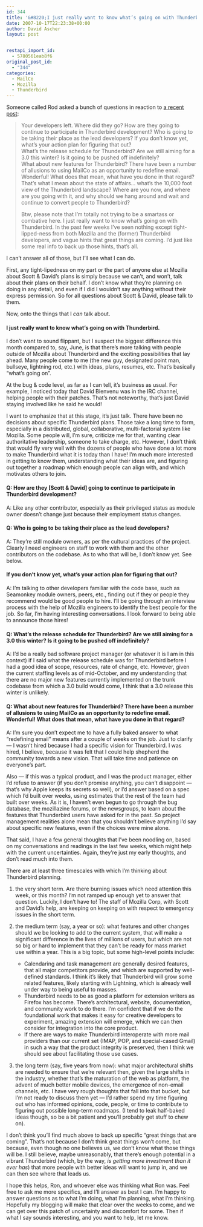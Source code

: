 ```yaml
---
id: 344
title: '&#8220;I just really want to know what’s going on with Thunderbird&#8221;'
date: 2007-10-17T22:23:38+00:00
author: David Ascher
layout: post


restapi_import_id:
  - 5780561eab8f6
original_post_id:
  - "344"
categories:
  - MailCo
  - Mozilla
  - Thunderbird
---
```

Someone called Rod asked a bunch of questions in reaction to [a recent post](http://ascher.ca/blog/2007/10/17/mailapp-as-competition-or-inspiration/#comment-59708):

> Your developers left. Where did they go? How are they going to continue to participate in Thunderbird development? Who is going to be taking their place as the lead developers? If you don’t know yet, what’s your action plan for figuring that out?  
> What’s the release schedule for Thunderbird? Are we still aiming for a 3.0 this winter? Is it going to be pushed off indefinitely?  
> What about new features for Thunderbird? There have been a number of allusions to using MailCo as an opportunity to redefine email. Wonderful! What does that mean, what have you done in that regard?  
> That’s what I mean about the state of affairs… what’s the 10,000 foot view of the Thunderbird landscape? Where are you now, and where are you going with it, and why should we hang around and wait and continue to convert people to Thunderbird?
> 
> Btw, please note that I’m totally not trying to be a smartass or combative here. I just really want to know what’s going on with Thunderbird. In the past few weeks I’ve seen nothing except tight-lipped-ness from both Mozilla and the (former) Thunderbird developers, and vague hints that great things are coming. I’d just like some real info to back up those hints, that’s all. 

I can&#8217;t answer all of those, but I&#8217;ll see what I can do.

First, any tight-lipedness on my part or the part of anyone else at Mozilla about Scott & David&#8217;s plans is simply because we can&#8217;t, and won&#8217;t, talk about their plans on their behalf. I don&#8217;t know what they&#8217;re planning on doing in any detail, and even if I did I wouldn&#8217;t say anything without their express permission. So for all questions about Scott & David, please talk to them.

Now, onto the things that I _can_ talk about.

#### I just really want to know what’s going on with Thunderbird.

I don&#8217;t want to sound flippant, but I suspect the biggest difference this month compared to, say, June, is that there&#8217;s more talking with people outside of Mozilla about Thunderbird and the exciting possibilities that lay ahead. Many people come to me (the new guy, designated point man, bullseye, lightning rod, etc.) with ideas, plans, resumes, etc. That&#8217;s basically &#8220;what&#8217;s going on&#8221;.

At the bug & code level, as far as I can tell, it&#8217;s business as usual. For example, I noticed today that David Bienvenu was in the IRC channel, helping people with their patches. That&#8217;s not noteworthy, that&#8217;s just David staying involved like he said he would!

I want to emphasize that at this stage, it&#8217;s just talk. There have been no decisions about specific Thunderbird plans. Those take a long time to form, especially in a distributed, global, collaborative, multi-factorial system like Mozilla. Some people will, I&#8217;m sure, criticize me for that, wanting clear authoritative leadership, someone to take charge, etc. However, I don&#8217;t think that would fly very well with the dozens of people who have done a lot more to make Thunderbird what it is today than I have! I&#8217;m much more interested in getting to know them, understanding what their ideas are, and figuring out together a roadmap which enough people can align with, and which motivates others to join.

#### Q: How are they [Scott & David] going to continue to participate in Thunderbird development?

A: Like any other contributor, especially as their privileged status as module owner doesn&#8217;t change just because their employment status changes.

#### Q: Who is going to be taking their place as the lead developers?

A: They&#8217;re still module owners, as per the cultural practices of the project. Clearly I need engineers on staff to work with them and the other contributors on the codebase. As to who that will be, I don&#8217;t know yet. See below.

#### If you don’t know yet, what’s your action plan for figuring that out?

A: I&#8217;m talking to other developers familiar with the code base, such as Seamonkey module owners, peers, etc., finding out if they or people they recommend would be good people to hire. I&#8217;ll be going through an interview process with the help of Mozilla engineers to identify the best people for the job. So far, I&#8217;m having interesting conversations. I look forward to being able to announce those hires!

#### Q: What’s the release schedule for Thunderbird? Are we still aiming for a 3.0 this winter? Is it going to be pushed off indefinitely?

A: I&#8217;d be a really bad software project manager (or whatever it is I am in this context) if I said what the release schedule was for Thunderbird before I had a good idea of scope, resources, rate of change, etc. However, given the current staffing levels as of mid-October, and my understanding that there are no major new features currently implemented on the trunk codebase from which a 3.0 build would come, I think that a 3.0 release this winter is unlikely.

#### Q: What about new features for Thunderbird? There have been a number of allusions to using MailCo as an opportunity to redefine email. Wonderful! What does that mean, what have you done in that regard?

A: I&#8217;m sure you don&#8217;t expect me to have a fully baked answer to what &#8220;redefining email&#8221; means after a couple of weeks on the job. Just to clarify &#8212; I wasn&#8217;t hired because I had a specific vision for Thunderbird. I was hired, I believe, because it was felt that I could help shepherd the community towards a new vision. That will take time and patience on everyone&#8217;s part.

Also &#8212; if this was a typical product, and I was the product manager, either I&#8217;d refuse to answer (if you don&#8217;t promise anything, you can&#8217;t disappoint &#8212; that&#8217;s why Apple keeps its secrets so well), or I&#8217;d answer based on a spec which I&#8217;d built over weeks, using estimates that the rest of the team had built over weeks. As it is, I haven&#8217;t even begun to go through the bug database, the mozillazine forums, or the newsgroups, to learn about the features that Thunderbird users have asked for in the past. So project management realities alone mean that you shouldn&#8217;t believe anything I&#8217;d say about specific new features, even if the choices were mine alone.

That said, I have a few general thoughts that I&#8217;ve been noodling on, based on my conversations and readings in the last few weeks, which might help with the current uncertainties. Again, they&#8217;re just my early thoughts, and don&#8217;t read much into them.

There are at least three timescales with which I&#8217;m thinking about Thunderbird planning.

  1. the very short term. Are there burning issues which need attention this week, or this month? 
    I&#8217;m not ramped up enough yet to answer that question. Luckily, I don&#8217;t have to! The staff of Mozilla Corp, with Scott and David&#8217;s help, are keeping on keeping on with respect to emergency issues in the short term.

  2. the medium term (say, a year or so): what features and other changes should we be looking to add to the current system, that will make a significant difference in the lives of millions of users, but which are not so big or hard to implement that they can&#8217;t be ready for mass market use within a year. 
    This is a big topic, but some high-level points include:
    
      * Calendaring and task management are generally desired features, that all major competitors provide, and which are supported by well-defined standards. I think it&#8217;s likely that Thunderbird will grow some related features, likely starting with Lightning, which is already well under way to being useful to masses.
      * Thunderbird needs to be as good a platform for extension writers as Firefox has become. There&#8217;s architectural, website, documentation, and community work to do there. I&#8217;m confident that if we do the foundational work that makes it easy for creative developers to experiment, amazing extension will emerge, which we can then consider for integration into the core product.
      * If there are ways to make Thunderbird interoperate with more mail providers than our current set (IMAP, POP, and special-cased Gmail) in such a way that the product integrity is preserved, then I think we should see about facilitating those use cases.
  3. the long term (say, five years from now): what major architectural shifts are needed to ensure that we&#8217;re relevant then, given the large shifts in the industry, whether that&#8217;s the maturation of the web as platform, the advent of much better mobile devices, the emergence of non-email channels, etc.
I have very rough thoughts that fall into that bucket, but I&#8217;m not ready to discuss them yet &#8212; I&#8217;d rather spend my time figuring out who has informed opinions, code, people, or time to contribute to figuring out possible long-term roadmaps. (I tend to leak half-baked ideas though, so be a bit patient and you&#8217;ll probably get stuff to chew on).

I don&#8217;t think you&#8217;ll find much above to back up specific &#8220;great things that are coming&#8221;. That&#8217;s not because I don&#8217;t think great things won&#8217;t come, but because, even though no one believes us, we don&#8217;t know what those things will be. I still believe, maybe unreasonably, that there&#8217;s enough potential in a vibrant Thunderbird (which, by the way, _is getting more investment than it ever has_) that more people with better ideas will want to jump in, and we can then see where that leads us.

I hope this helps, Ron, and whoever else was thinking what Ron was. Feel free to ask me more specifics, and I&#8217;ll answer as best I can. I&#8217;m happy to answer questions as to what I&#8217;m doing, what I&#8217;m planning, what I&#8217;m thinking. Hopefully my blogging will make that clear over the weeks to come, and we can get over this patch of uncertainty and discomfort for some. Then if what I say sounds interesting, and you want to help, let me know.